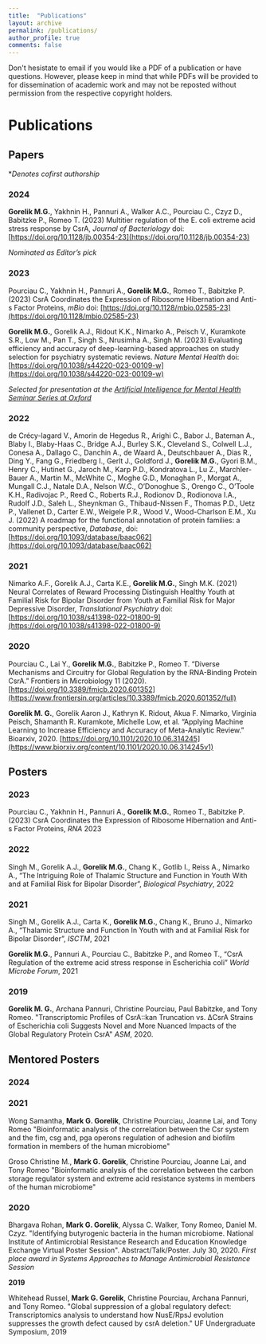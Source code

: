 ```yaml
---
title:  "Publications"
layout: archive
permalink: /publications/
author_profile: true
comments: false
---
```


Don't hesistate to email if you would like a PDF of a publication or have questions. However, please keep in mind that while PDFs will be provided to for dissemination of academic work and may not be reposted without permission from the respective copyright holders.


# Publications  
## Papers
\**Denotes cofirst authorship*


### **2024**

**Gorelik M.G.**, Yakhnin H., Pannuri A., Walker A.C., Pourciau C., Czyz D., Babitzke P., Romeo T. (2023) Multitier regulation of the E. coli extreme acid stress response by CsrA, *Journal of Bacteriology* doi: [https://doi.org/10.1128/jb.00354-23](https://doi.org/10.1128/jb.00354-23) 

*Nominated as Editor’s pick*

### **2023**

Pourciau C., Yakhnin H., Pannuri A., **Gorelik M.G.**, Romeo T., Babitzke P. (2023) CsrA Coordinates the Expression of Ribosome Hibernation and Anti-s Factor Proteins, *mBio* doi: [https://doi.org/10.1128/mbio.02585-23](https://doi.org/10.1128/mbio.02585-23)


**Gorelik M.G.**, Gorelik A.J., Ridout K.K., Nimarko A., Peisch V., Kuramkote S.R., Low M., Pan T., Singh S., Nrusimha A., Singh M. (2023) Evaluating efficiency and accuracy of deep-learning-based approaches on study selection for psychiatry systematic reviews. *Nature Mental Health* doi: [https://doi.org/10.1038/s44220-023-00109-w](https://doi.org/10.1038/s44220-023-00109-w)

*Selected for presentation at the [Artificial Intelligence for Mental Health Seminar Series at Oxford](https://talks.ox.ac.uk/talks/id/154ced7e-5eea-467c-b337-539eaec4319c/)* 




### **2022**

de Crécy-lagard V., Amorin de Hegedus R., Arighi C., Babor J., Bateman A., Blaby I., Blaby-Haas C., Bridge A.J., Burley S.K., Cleveland S., Colwell L.J., Conesa A., Dallago C., Danchin A., de Waard A., Deutschbauer A., Dias R., Ding Y., Fang G., Friedberg I., Gerlt J., Goldford J., **Gorelik M.G.**, Gyori B.M., Henry C., Hutinet G., Jaroch M., Karp P.D., Kondratova L., Lu Z., Marchler-Bauer A., Martin M., McWhite C., Moghe G.D., Monaghan P., Morgat A., Mungall C.J., Natale D.A., Nelson W.C., O’Donoghue S., Orengo C., O’Toole K.H., Radivojac P., Reed C., Roberts R.J., Rodionov D., Rodionova I.A., Rudolf J.D., Saleh L., Sheynkman G., Thibaud-Nissen F., Thomas P.D., Uetz P., Vallenet D., Carter E.W., Weigele P.R., Wood V., Wood-Charlson E.M., Xu J. (2022) A roadmap for the functional annotation of protein families: a community perspective, *Database*, doi: [https://doi.org/10.1093/database/baac062](https://doi.org/10.1093/database/baac062) 

### **2021**

Nimarko A.F., Gorelik A.J., Carta K.E., **Gorelik M.G.**, Singh M.K. (2021) Neural Correlates of Reward Processing Distinguish Healthy Youth at Familial Risk for Bipolar Disorder from Youth at Familial Risk for Major Depressive Disorder, *Translational Psychiatry* doi: [https://doi.org/10.1038/s41398-022-01800-9](https://doi.org/10.1038/s41398-022-01800-9)

### **2020**

Pourciau C., Lai Y., **Gorelik M.G.**, Babitzke P., Romeo T.  “Diverse Mechanisms and Circuitry for Global Regulation by the RNA-Binding Protein CsrA.” Frontiers in Microbiology 11 (2020). [https://doi.org/10.3389/fmicb.2020.601352](https://www.frontiersin.org/articles/10.3389/fmicb.2020.601352/full) 

**Gorelik M. G.**, Gorelik Aaron J., Kathryn K. Ridout, Akua F. Nimarko, Virginia Peisch, Shamanth R. Kuramkote, Michelle Low, et al. “Applying Machine Learning to Increase Efficiency and Accuracy of Meta-Analytic Review.” Bioarxiv, 2020. [https://doi.org/10.1101/2020.10.06.314245](https://www.biorxiv.org/content/10.1101/2020.10.06.314245v1)


## Posters 

### **2023**

Pourciau C., Yakhnin H., Pannuri A., **Gorelik M.G.**, Romeo T., Babitzke P. (2023) CsrA Coordinates the Expression of Ribosome Hibernation and Anti-s Factor Proteins, *RNA* 2023

### **2022**

Singh M., Gorelik A.J., **Gorelik M.G.**, Chang K., Gotlib I., Reiss A., Nimarko A., “The Intriguing Role of Thalamic Structure and Function in Youth With and at Familial Risk for Bipolar Disorder”, *Biological Psychiatry*, 2022

### **2021**

Singh M., Gorelik A.J., Carta K., **Gorelik M.G.**, Chang K., Bruno J., Nimarko A., “Thalamic Structure and Function In Youth with and at Familial Risk for Bipolar Disorder”, *ISCTM*, 2021

**Gorelik M.G.**, Pannuri A., Pourciau C., Babitzke P., and Romeo T., “CsrA Regulation of the extreme acid stress response in Escherichia coli” *World Microbe Forum*, 2021

### **2019**

**Gorelik M. G.**, Archana Pannuri, Christine Pourciau, Paul Babitzke, and Tony Romeo. "Transcriptomic Profiles of CsrA::kan Truncation vs. ΔCsrA Strains of Escherichia coli Suggests Novel and More Nuanced Impacts of the Global Regulatory Protein CsrA" *ASM*, 2020.


## Mentored Posters

### **2024**


### **2021**

Wong Samantha, **Mark G. Gorelik**, Christine Pourciau, Joanne Lai, and Tony Romeo   "Bioinformatic analysis of the correlation between the Csr system and the fim, csg and, pga operons regulation of adhesion and biofilm formation in members of the human microbiome"

Groso Christine M., **Mark G. Gorelik**, Christine Pourciau, Joanne Lai, and Tony Romeo "Bioinformatic analysis of the correlation between the carbon storage regulator system and extreme acid resistance systems in members of the human microbiome"

### **2020**

Bhargava Rohan, **Mark G. Gorelik**, Alyssa C. Walker, Tony Romeo, Daniel M. Czyz. "Identifying butyrogenic bacteria in the human microbiome. National Institute of Antimicrobial Resistance Research and Education Knowledge Exchange Virtual Poster Session". Abstract/Talk/Poster. July 30, 2020.
*First place award in Systems Approaches to Manage Antimicrobial Resistance Session*

**2019**

Whitehead Russel, **Mark G. Gorelik**, Christine Pourciau, Archana Pannuri, and Tony Romeo. "Global suppression of a global regulatory defect: Transcriptomics analysis to understand how NusE/RpsJ evolution suppresses the growth defect caused by csrA deletion." UF Undergraduate Symposium, 2019
